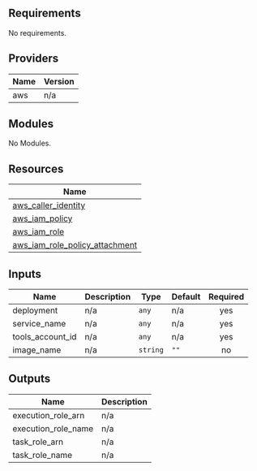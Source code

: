 ## Requirements

No requirements.

## Providers

| Name | Version |
|------|---------|
| aws | n/a |

## Modules

No Modules.

## Resources

| Name |
|------|
| [aws_caller_identity](https://registry.terraform.io/providers/hashicorp/aws/latest/docs/data-sources/caller_identity) |
| [aws_iam_policy](https://registry.terraform.io/providers/hashicorp/aws/latest/docs/resources/iam_policy) |
| [aws_iam_role](https://registry.terraform.io/providers/hashicorp/aws/latest/docs/resources/iam_role) |
| [aws_iam_role_policy_attachment](https://registry.terraform.io/providers/hashicorp/aws/latest/docs/resources/iam_role_policy_attachment) |

## Inputs

| Name | Description | Type | Default | Required |
|------|-------------|------|---------|:--------:|
| deployment | n/a | `any` | n/a | yes |
| service\_name | n/a | `any` | n/a | yes |
| tools\_account\_id | n/a | `any` | n/a | yes |
| image\_name | n/a | `string` | `""` | no |

## Outputs

| Name | Description |
|------|-------------|
| execution\_role\_arn | n/a |
| execution\_role\_name | n/a |
| task\_role\_arn | n/a |
| task\_role\_name | n/a |
